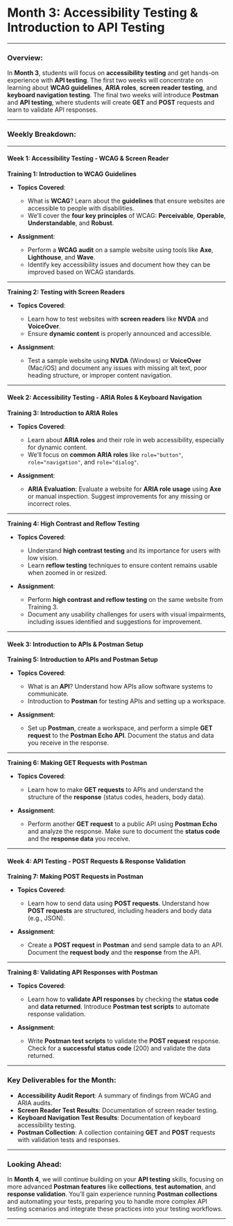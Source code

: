 # **Month 3: Accessibility Testing & Introduction to API Testing**

---

### **Overview:**
In **Month 3**, students will focus on **accessibility testing** and get hands-on experience with **API testing**. The first two weeks will concentrate on learning about **WCAG guidelines**, **ARIA roles**, **screen reader testing**, and **keyboard navigation testing**. The final two weeks will introduce **Postman** and **API testing**, where students will create **GET** and **POST** requests and learn to validate API responses.

---

### **Weekly Breakdown:**

---

#### **Week 1: Accessibility Testing - WCAG & Screen Reader**

**Training 1: Introduction to WCAG Guidelines**  
- **Topics Covered**:
  - What is **WCAG**? Learn about the **guidelines** that ensure websites are accessible to people with disabilities.
  - We’ll cover the **four key principles** of WCAG: **Perceivable**, **Operable**, **Understandable**, and **Robust**.

- **Assignment**:
  - Perform a **WCAG audit** on a sample website using tools like **Axe**, **Lighthouse**, and **Wave**.
  - Identify key accessibility issues and document how they can be improved based on WCAG standards.

---

**Training 2: Testing with Screen Readers**  
- **Topics Covered**:
  - Learn how to test websites with **screen readers** like **NVDA** and **VoiceOver**.
  - Ensure **dynamic content** is properly announced and accessible.

- **Assignment**:
  - Test a sample website using **NVDA** (Windows) or **VoiceOver** (Mac/iOS) and document any issues with missing alt text, poor heading structure, or improper content navigation.

---

#### **Week 2: Accessibility Testing - ARIA Roles & Keyboard Navigation**

**Training 3: Introduction to ARIA Roles**  
- **Topics Covered**:
  - Learn about **ARIA roles** and their role in web accessibility, especially for dynamic content.
  - We’ll focus on **common ARIA roles** like `role="button"`, `role="navigation"`, and `role="dialog"`.

- **Assignment**:
  - **ARIA Evaluation**: Evaluate a website for **ARIA role usage** using **Axe** or manual inspection. Suggest improvements for any missing or incorrect roles.

---

**Training 4: High Contrast and Reflow Testing**  
- **Topics Covered**:
  - Understand **high contrast testing** and its importance for users with low vision.
  - Learn **reflow testing** techniques to ensure content remains usable when zoomed in or resized.

- **Assignment**:
  - Perform **high contrast and reflow testing** on the same website from Training 3.
  - Document any usability challenges for users with visual impairments, including issues identified and suggestions for improvement.

---

#### **Week 3: Introduction to APIs & Postman Setup**

**Training 5: Introduction to APIs and Postman Setup**  
- **Topics Covered**:
  - What is an **API**? Understand how APIs allow software systems to communicate.
  - Introduction to **Postman** for testing APIs and setting up a workspace.

- **Assignment**:
  - Set up **Postman**, create a workspace, and perform a simple **GET request** to the **Postman Echo API**. Document the status and data you receive in the response.

---

**Training 6: Making GET Requests with Postman**  
- **Topics Covered**:
  - Learn how to make **GET requests** to APIs and understand the structure of the **response** (status codes, headers, body data).

- **Assignment**:
  - Perform another **GET request** to a public API using **Postman Echo** and analyze the response. Make sure to document the **status code** and the **response data** you receive.

---

#### **Week 4: API Testing - POST Requests & Response Validation**

**Training 7: Making POST Requests in Postman**  
- **Topics Covered**:
  - Learn how to send data using **POST requests**. Understand how **POST requests** are structured, including headers and body data (e.g., JSON).

- **Assignment**:
  - Create a **POST request** in **Postman** and send sample data to an API. Document the **request body** and the **response** from the API.

---

**Training 8: Validating API Responses with Postman**  
- **Topics Covered**:
  - Learn how to **validate API responses** by checking the **status code** and **data returned**. Introduce **Postman test scripts** to automate response validation.

- **Assignment**:
  - Write **Postman test scripts** to validate the **POST request** response. Check for a **successful status code** (200) and validate the data returned.

---

### **Key Deliverables for the Month:**
- **Accessibility Audit Report**: A summary of findings from WCAG and ARIA audits.
- **Screen Reader Test Results**: Documentation of screen reader testing.
- **Keyboard Navigation Test Results**: Documentation of keyboard accessibility testing.
- **Postman Collection**: A collection containing **GET** and **POST** requests with validation tests and responses.

---

### **Looking Ahead**:  
In **Month 4**, we will continue building on your **API testing** skills, focusing on more advanced **Postman features** like **collections**, **test automation**, and **response validation**. You’ll gain experience running **Postman collections** and automating your tests, preparing you to handle more complex API testing scenarios and integrate these practices into your testing workflows.

---

